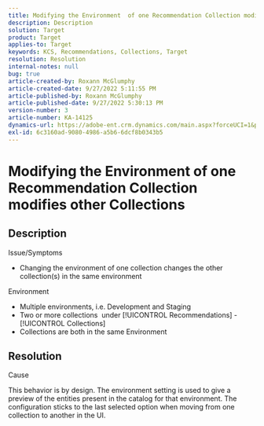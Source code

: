 ```yaml
---
title: Modifying the Environment  of one Recommendation Collection modifies other Collections
description: Description
solution: Target
product: Target
applies-to: Target
keywords: KCS, Recommendations, Collections, Target
resolution: Resolution
internal-notes: null
bug: true
article-created-by: Roxann McGlumphy
article-created-date: 9/27/2022 5:11:55 PM
article-published-by: Roxann McGlumphy
article-published-date: 9/27/2022 5:30:13 PM
version-number: 3
article-number: KA-14125
dynamics-url: https://adobe-ent.crm.dynamics.com/main.aspx?forceUCI=1&pagetype=entityrecord&etn=knowledgearticle&id=0196a277-873e-ed11-9db1-00224808613b
exl-id: 6c3160ad-9080-4986-a5b6-6dcf8b0343b5
---
```

# Modifying the Environment  of one Recommendation Collection modifies other Collections

## Description

Issue/Symptoms<br>
- Changing the environment of one collection changes the other collection(s) in the same environment



Environment
- Multiple environments, i.e. Development and Staging
- Two or more collections  under [!UICONTROL Recommendations] - [!UICONTROL Collections]
- Collections are both in the same Environment



## Resolution


Cause

This behavior is by design. The environment setting is used to give a preview of the entities present in the catalog for that environment. The configuration sticks to the last selected option when moving from one collection to another in the UI.
